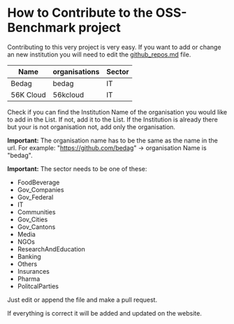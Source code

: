 # How to Contribute to the OSS-Benchmark project

Contributing to this very project is very easy. If you want to add or change an new institution you will need to edit the [github_repos.md](/github_repos.md) file.

| **Name**                                                                                   | **organisations**                 | **Sector**           |
|--------------------------------------------------------------------------------------------|-----------------------------------|----------------------|
| Bedag                                                                                      | bedag                             | IT                   |
| 56K Cloud                                                                                  | 56kcloud                          | IT                   |

Check if you can find the Institution Name of the organisation you would like to add in the List. If not, add it to the List. 
If the Institution is already there but your is not organisation not, add only the organisation.

**Important:** The organisation name has to be the same as the name in the url. For example: "https://github.com/bedag" -> organisation Name is "bedag".

**Important:**
The sector needs to be one of these:
- FoodBeverage
- Gov_Companies
- Gov_Federal
- IT
- Communities
- Gov_Cities
- Gov_Cantons
- Media
- NGOs
- ResearchAndEducation
- Banking
- Others
- Insurances
- Pharma
- PolitcalParties

Just edit or append the file and make a pull request.

If everything is correct it will be added and updated on the website.



